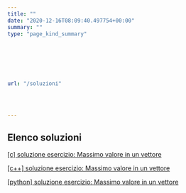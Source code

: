 ```yaml
---
title: ""
date: "2020-12-16T08:09:40.497754+00:00"
summary: ""
type: "page_kind_summary"







url: "/soluzioni"




---
```




## Elenco soluzioni 






[[c] soluzione esercizio: Massimo valore in un vettore](/soluzioni/c-massimo-valore-in-un-vettore)

[[c++] soluzione esercizio: Massimo valore in un vettore](/soluzioni/c++-massimo-valore-in-un-vettore)

[[python] soluzione esercizio: Massimo valore in un vettore](/soluzioni/python-massimo-valore-in-un-vettore)






